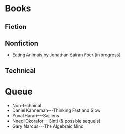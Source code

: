 # Books 

## Fiction

## Nonfiction
 * Eating Animals by Jonathan Safran Foer [in progress]

## Technical 


# Queue
 * Non-technical
 * Daniel Kahneman---Thinking Fast and Slow
 * Yuval Harari---Sapiens
 * Nnedi Okorafor---Binti (& possible sequels)
 * Gary Marcus---The Algebraic Mind
 


